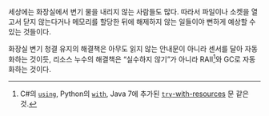 세상에는 화장실에서 변기 물을 내리지 않는 사람들도 많다. 따라서 파일이나 소켓을 열고서 닫지 않는다거나 메모리를 할당한 뒤에 해제하지 않는 일들이야 뻔하게 예상할 수 있는 것들이다.

화장실 변기 청결 유지의 해결책은 아무도 읽지 않는 안내문이 아니라 센서를 달아 자동화하는 것이듯, 리소스 누수의 해결책은 “실수하지 않기”가 아니라 RAII[^1]와 GC로 자동화하는 것이다.

[^1]: C#의 [`using`][1], Python의 [`with`][2], Java 7에 추가된 [`try`-with-resources][3] 문 같은 것.

[1]: http://msdn.microsoft.com/en-us/library/yh598w02.aspx
[2]: http://www.python.org/dev/peps/pep-0343/
[3]: http://download.oracle.com/javase/tutorial/essential/exceptions/tryResourceClose.html
